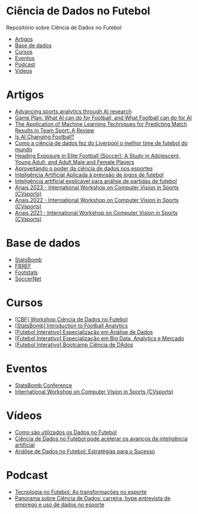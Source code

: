 # Ciência de Dados no Futebol
Repositório sobre Ciência de Dados no Futebol

- [Artigos](#artigos)
- [Base de dados](#base-de-dados)
- [Cursos](#cursos)
- [Eventos](#eventos)
- [Podcast](#podcast)
- [Vídeos](#vídeos)


# Artigos

- [Advancing sports analytics through AI research](https://www.deepmind.com/blog/advancing-sports-analytics-through-ai-research)
- [Game Plan: What AI can do for Football, and What Football can do for AI](https://jair.org/index.php/jair/article/view/12505/26683)
- [The Application of Machine Learning Techniques for Predicting Match Results in Team Sport: A Review](https://jair.org/index.php/jair/article/view/13509/26786)
- [Is AI Changing Football?](https://medium.com/mlearning-ai/is-ai-changing-football-123386582c9b)
- [Como a ciência de dados fez do Liverpool o melhor time de futebol do mundo](https://www.startse.com/artigos/ciencia-de-dados-liverpool/)
- [Heading Exposure in Elite Football (Soccer): A Study in Adolescent, Young Adult, and Adult Male and Female Players](https://www.ncbi.nlm.nih.gov/pmc/articles/PMC9390232/)
- [Aproveitando o poder da ciência de dados nos esportes](https://hackernoon.com/pt/aproveitando-o-poder-da-ci%C3%AAncia-de-dados-nos-esportes)
- [Inteligência Artificial Aplicada à previsão de jogos de futebol](https://bdm.unb.br/bitstream/10483/23782/1/2018_LauraDefrancoFerreiraPeconick.pdf)
- [Inteligência artificial explicável para análise
de partidas de futebol](https://www.lume.ufrgs.br/bitstream/handle/10183/218992/001122357.pdf)
- [Anais 2023 - International Workshop on Computer Vision in Sports (CVsports)](https://openaccess.thecvf.com/CVPR2023_workshops/CVSports)
- [Anais 2022 - International Workshop on Computer Vision in Sports (CVsports)](https://openaccess.thecvf.com/CVPR2022_workshops/CVSports)
- [Anais 2021 - International Workshop on Computer Vision in Sports (CVsports)](https://openaccess.thecvf.com/CVPR2022_workshops/CVSports)


# Base de dados
- [StatsBomb](https://github.com/statsbomb/open-data)
- [FBREF](https://fbref.com/pt/)
- [Footstats](https://www.footstats.com.br/)
- [SoccerNet](https://www.soccer-net.org/)

# Cursos
- [[CBF] Workshop Ciência de Dados no Futebol](https://www.cbf.com.br/cbfacademy/pt-br/cursos/89-ciencia-de-dados-no-futebol)
- [[StatsBomb] Introduction to
Football Analytics](https://statsbomb.com/courses/introduction-to-football-analytics/)
- [[Futebol Interativo] Especialização em Análise de Dados](https://futebolinterativo.com/cursos/analise-de-dados/)
- [[Futebol Interativo] Especialização em Big Data, Analytics e Mercado](https://futebolinterativo.com/cursos/big-data-analytics-e-mercado/)
- [[Futebol Interativo] Bootcamp Ciência de DAdos](https://futebolinterativo.com/cursos/bootcamp/)
  
# Eventos
- [StatsBomb Conference](https://statsbomb.com/events/)
- [International Workshop on Computer Vision in Sports (CVsports)](https://vap.aau.dk/cvsports/)
  

# Vídeos

- [Como são utilizados os Dados no Futebol](https://www.youtube.com/watch?v=f1mZVFiDeG8)
- [Ciência de Dados no Futebol pode acelerar os avanços da inteligência artificial](https://www.youtube.com/watch?v=K0xsS54HnPk)
- [Análise de Dados no Futebol: Estratégias para o Sucesso](https://www.youtube.com/watch?v=SorhOh6sxMg)


# Podcast
- [Tecnologia no Futebol: As transformações no esporte](https://open.spotify.com/episode/73QvIBQn78npNFmPW9gNSv?si=f7aef4241e894eaa)
- [Panorama sobre Ciência de Dados: carreira, hype,entrevista de emprego e uso de dados no esporte](https://open.spotify.com/episode/6CXvbBrp1cxFipkwDb5HOo?si=2d23c50453794bd2)
